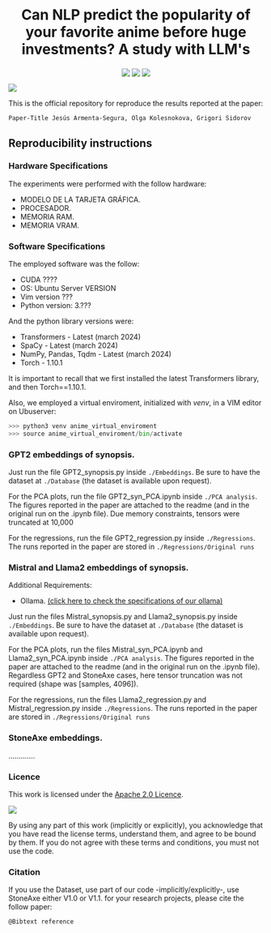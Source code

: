 # <center> Can NLP predict the popularity of your favorite anime before huge investments? A study with LLM's </center>

<p align="center">
    <a href=https://arxiv.org><img align="center" src="https://img.shields.io/badge/arXiv-mimi.mimim-b31b1b.svg"></a>
    <a href=https://google.com><img align="center" src="https://img.shields.io/badge/StoneAxe-V1.1-orange"></a>
    <a href=https://www.apache.org/licenses/LICENSE-2.0><img align="center" src="https://img.shields.io/badge/Licence-Apache_2.0-lightgray"></a>
</p>

<img align="center" src="https://github.com/JesusASmx/Correlation-between-anime-synopsis-and-popularity-with-LLM-s/blob/main/assets/anime_pop.png">

This is the official repository for reproduce the results reported at the paper:

```
Paper-Title Jesús Armenta-Segura, Olga Kolesnokova, Grigori Sidorov
```


## Reproducibility instructions

### Hardware Specifications

The experiments were performed with the follow hardware:
<ul>
    <li>MODELO DE LA TARJETA GRÁFICA.</li>
    <li>PROCESADOR.</li>
    <li>MEMORIA RAM.</li>
    <li>MEMORIA VRAM.</li>
</ul>


### Software Specifications

The employed software was the follow:
<ul>
    <li>CUDA ????</li>
    <li>OS: Ubuntu Server VERSION</li>
    <li>Vim version ???</li>
    <li>Python version: 3.???</li>
</ul>

And the python library versions were:
<ul>
    <li>Transformers - Latest (march 2024)</li>
    <li>SpaCy - Latest (march 2024)</li>
    <li>NumPy, Pandas, Tqdm - Latest (march 2024)</li>
    <li>Torch - 1.10.1</li>
</ul>

It is important to recall that we first installed the latest Transformers library, and then Torch==1.10.1.

Also, we employed a virtual enviroment, initialized with <i>venv</i>, in a VIM editor on Ubuserver:

```python
>>> python3 venv anime_virtual_enviroment
>>> source anime_virtual_enviroment/bin/activate
```


### GPT2 embeddings of synopsis.

Just run the file GPT2_synopsis.py inside ```./Embeddings```. Be sure to have the dataset at ```./Database``` (the dataset is available upon request).

For the PCA plots, run the file GPT2_syn_PCA.ipynb inside ```./PCA analysis```. The figures reported in the paper are attached to the readme (and in the original run on the .ipynb file). Due memory constraints, tensors were truncated at 10,000

For the regressions, run the file GPT2_regression.py inside ```./Regressions```. The runs reported in the paper are stored in ```./Regressions/Original runs```


### Mistral and Llama2 embeddings of synopsis.

Additional Requirements:
<ul>
    <li>Ollama. <a href=https://github.com/JesusASmx/Correlation-between-anime-synopsis-and-popularity-with-LLM-s/tree/main/Embeddings>(click here to check the specifications of our ollama)</a></li> 
</ul>

Just run the files Mistral_synopsis.py and Llama2_synopsis.py inside ```./Embeddings```. Be sure to have the dataset at ```./Database``` (the dataset is available upon request).

For the PCA plots, run the files Mistral_syn_PCA.ipynb and Llama2_syn_PCA.ipynb inside ```./PCA analysis```. The figures reported in the paper are attached to the readme (and in the original run on the .ipynb file). Regardless GPT2 and StoneAxe cases, here tensor truncation was not required (shape was [samples, 4096]).

For the regressions, run the files Llama2_regression.py and Mistral_regression.py inside ```./Regressions```. The runs reported in the paper are stored in ```./Regressions/Original runs```


### StoneAxe embeddings.

.............

### Licence
This work is licensed under the <a href=https://www.apache.org/licenses/LICENSE-2.0>Apache 2.0 Licence</a>.

<a href=https://www.apache.org/licenses/LICENSE-2.0><img align="center" src="https://encrypted-tbn0.gstatic.com/images?q=tbn:ANd9GcRZU59RTNWfMysx4V5PYNOW_WTchiizy3fU8BbmB0BL-g&s"></a>

By using any part of this work (implicitly or explicitly), you acknowledge that you have read the license terms, understand them, and agree to be bound by them. If you do not agree with these terms and conditions, you must not use the code.

### Citation

If you use the Dataset, use part of our code -implicitly/explicitly-, use StoneAxe either V1.0 or V1.1. for your research projects, please cite the follow paper:

```LaTex
@Bibtext reference
```




